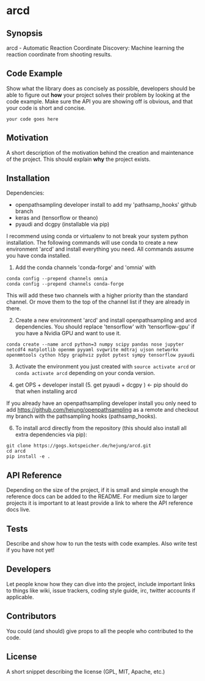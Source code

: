 # arcd

## Synopsis

arcd - Automatic Reaction Coordinate Discovery: Machine learning the reaction coordinate from shooting results.

## Code Example

Show what the library does as concisely as possible, developers should be able to figure out **how** your project solves their problem by looking at the code example. Make sure the API you are showing off is obvious, and that your code is short and concise.

```
your code goes here
```

## Motivation

A short description of the motivation behind the creation and maintenance of the project. This should explain **why** the project exists.

## Installation
Dependencies:
- openpathsampling developer install to add my 'pathsamp_hooks' github branch
- keras and (tensorflow or theano)
- pyaudi and dcgpy (installable via pip)

I recommend using conda or virtualenv to not break your system python installation. The following commands will use conda to create a new environment 'arcd' and install everything you need. All commands assume you have conda installed.
1. Add the conda channels 'conda-forge' and 'omnia' with
```
conda config --prepend channels omnia
conda config --prepend channels conda-forge
```
This will add these two channels with a higher priority than the standard channel. Or move them to the top of the channel list if they are already in there. 

2. Create a new environment 'arcd' and install openpathsampling and arcd dependencies. You should replace 'tensorflow' with 'tensorflow-gpu' if you have a Nvidia GPU and want to use it.
```
conda create --name arcd python=3 numpy scipy pandas nose jupyter netcdf4 matplotlib openmm pyyaml svgwrite mdtraj ujson networkx openmmtools cython h5py graphviz pydot pytest sympy tensorflow pyaudi
```
3. Activate the environment you just created with `source activate arcd` or `conda activate arcd` depending on your conda version.

4. get OPS + developer install
(5. get pyaudi  + dcgpy ) <- pip should do that when installing arcd

If you already have an openpathsampling developer install you only need to add https://github.com/hejung/openpathsampling as a remote and checkout my branch with the pathsampling hooks (pathsamp_hooks).

6. To install arcd directly from the repository (this should also install all extra dependencies via pip):
```
git clone https://gogs.kotspeicher.de/hejung/arcd.git
cd arcd
pip install -e .
```

## API Reference

Depending on the size of the project, if it is small and simple enough the reference docs can be added to the README. For medium size to larger projects it is important to at least provide a link to where the API reference docs live.

## Tests

Describe and show how to run the tests with code examples. Also write test if you have not yet!

## Developers

Let people know how they can dive into the project, include important links to things like wiki, issue trackers, coding style guide, irc, twitter accounts if applicable.

## Contributors

You could (and should) give props to all the people who contributed to the code.

## License

A short snippet describing the license (GPL, MIT, Apache, etc.)
